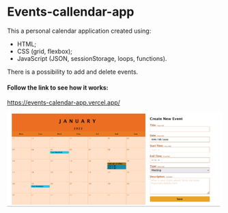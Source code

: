 # Events-callendar-app
This a personal calendar application created using:
- HTML;
- CSS (grid, flexbox);
- JavaScript (JSON, sessionStorage, loops, functions).

There is a possibility to add and delete events.

#### Follow the link to see how it works:
https://events-calendar-app.vercel.app/

![](https://github.com/ziviledauderiene/Events-callendar-app/blob/main/screenshot.png)
